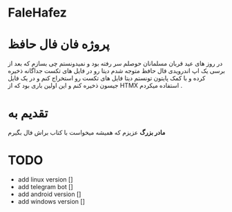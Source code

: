 # FaleHafez

# پروژه فان فال حافظ 

در روز های عید قربان مسلمانان حوصلم سر رفته بود و نمیدونستم چی بسازم که بعد از برسی یک اپ اندرویدی فال حافظ متوجه شدم دیتا رو در فایل های تکست جداگانه ذخیره کرده و با کمک پایتون تونستم دیتا فایل های تکست رو استخراج کنم و در یک فایل جیسون ذخیره کنم و  این اولین باری بود  که  از HTMX استفاده میکردم .

# تقدیم به 
**مادر بزرگ** عزیزم که همیشه میخواست با کتاب براش فال بگیرم 

# TODO
- add linux version []
- add telegram bot []
- add android version []
- add windows version []
